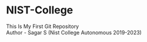 # NIST-College
This Is My First Git Repository
<br>
Author - Sagar S (Nist College Autonomous 2019-2023)
